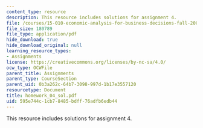 ```yaml
---
content_type: resource
description: This resource includes solutions for assignment 4.
file: /courses/15-010-economic-analysis-for-business-decisions-fall-2004/595e744c1cb78485bdff76adfb6edb44_homework_04_sol.pdf
file_size: 180789
file_type: application/pdf
hide_download: true
hide_download_original: null
learning_resource_types:
- Assignments
license: https://creativecommons.org/licenses/by-nc-sa/4.0/
ocw_type: OCWFile
parent_title: Assignments
parent_type: CourseSection
parent_uid: 0b3a262c-64b7-3098-997d-1b17e3557120
resourcetype: Document
title: homework_04_sol.pdf
uid: 595e744c-1cb7-8485-bdff-76adfb6edb44
---
```

This resource includes solutions for assignment 4.